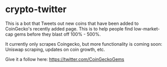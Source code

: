 # crypto-twitter

This is a bot that Tweets out new coins that have been added to CoinGecko's recently added page. This is to help people find low-market-cap gems before they blast off 100% - 500%.

It currently only scrapes Coingecko, but more functionality is coming soon: Uniswap scraping, updates on coin growth, etc.

Give it a follow here:
https://twitter.com/CoinGeckoGems


